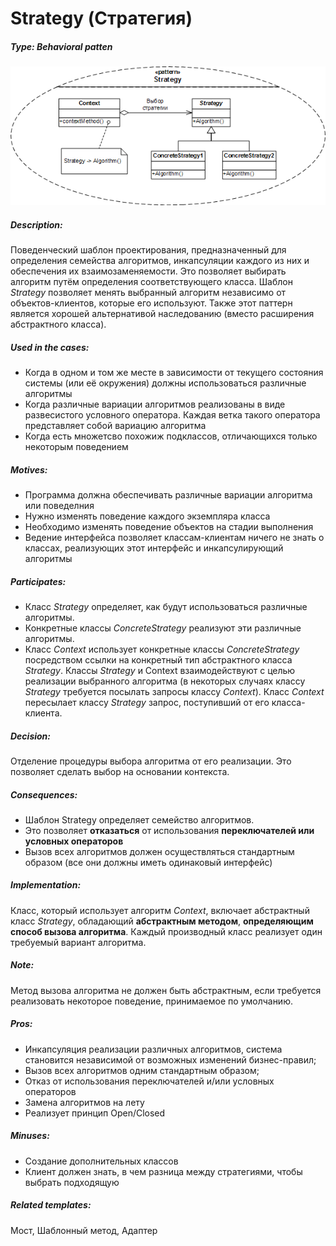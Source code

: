 # Strategy (Стратегия)
##### Type: Behavioral patten

![Strategy pattern](../../assets/images/Strategy_pattern.png)

##### Description:  
 Поведенческий шаблон проектирования, предназначенный для определения семейства алгоритмов, инкапсуляции каждого из них и обеспечения их взаимозаменяемости. Это позволяет выбирать алгоритм путём определения соответствующего класса. Шаблон *Strategy* позволяет менять выбранный алгоритм независимо от объектов-клиентов, которые его используют. Также этот паттерн является хорошей альтернативой наследованию (вместо расширения абстрактного класса).
 
##### Used in the cases:  
 - Когда в одном и том же месте в зависимости от текущего состояния системы (или её окружения) должны использоваться различные алгоритмы
 - Когда различные вариации алгоритмов реализованы в виде развесистого условного оператора. Каждая ветка такого оператора представляет собой вариацию алгоритма
 - Когда есть множетсво похожиж подклассов, отличающихся только некоторым поведением
             
##### Motives:  
  - Программа должна обеспечивать различные вариации алгоритма или поведелния
  - Нужно изменять поведение каждого экземпляра класса
  - Необходимо изменять поведение объектов на стадии выполнения
  - Ведение интерфейса позволяет классам-клиентам ничего не знать о классах, реализующих этот интерфейс и инкапсулирующий алгоритмы
  
##### Participates:  
  - Класс *Strategy* определяет, как будут использоваться различные алгоритмы.
  - Конкретные классы *ConcreteStrategy* реализуют эти различные алгоритмы.
  - Класс *Context* использует конкретные классы *ConcreteStrategy* посредством ссылки на конкретный тип абстрактного класса *Strategy*. Классы *Strategy* и Context взаимодействуют с целью реализации выбранного алгоритма (в некоторых случаях классу *Strategy* требуется посылать запросы классу *Context*). Класс *Context* пересылает классу *Strategy* запрос, поступивший от его класса-клиента.
  
##### Decision:  
Отделение процедуры выбора алгоритма от его реализации. Это позволяет сделать выбор на основании контекста.  

##### Consequences:  
   - Шаблон Strategy определяет семейство алгоритмов.
   - Это позволяет **отказаться** от использования **переключателей или условных операторов**
   - Вызов всех алгоритмов должен осуществляться стандартным образом (все они должны иметь одинаковый интерфейс)
   
##### Implementation:  
Класс, который использует алгоритм *Context*, включает абстрактный класс *Strategy*, обладающий **абстрактным методом**, **определяющим способ вызова алгоритма**. Каждый производный класс реализует один требуемый вариант алгоритма.

##### Note:  
Метод вызова алгоритма не должен быть абстрактным, если требуется реализовать некоторое поведение, принимаемое по умолчанию.

##### Pros:  
 - Инкапсуляция реализации различных алгоритмов, система становится независимой от возможных изменений бизнес-правил;
 - Вызов всех алгоритмов одним стандартным образом;
 - Отказ от использования переключателей и/или условных операторов
 - Замена алгоритмов на лету
 - Реализует принцип Open/Closed

##### Minuses:  
 - Создание дополнительных классов
 - Клиент должен знать, в чем разница между стратегиями, чтобы выбрать подходящую

##### Related templates:  
Мост, Шаблонный метод, Адаптер
